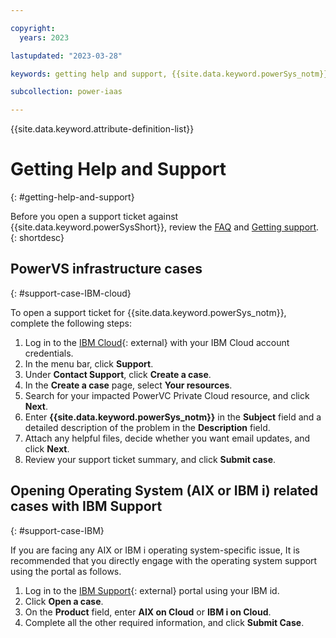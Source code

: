 ```yaml
---

copyright:
  years: 2023

lastupdated: "2023-03-28"

keywords: getting help and support, {{site.data.keyword.powerSys_notm}} as a service, private cloud, terminology, video, how-to, help and support, support ticket, faq, create new case

subcollection: power-iaas

---
```


{{site.data.keyword.attribute-definition-list}}

# Getting Help and Support
{: #getting-help-and-support}

Before you open a support ticket against {{site.data.keyword.powerSysShort}}, review the [FAQ](/docs/power-iaas?topic=power-iaas-faq) and [Getting support](/docs/get-support?topic=get-support-using-avatar&interface=ui).
{: shortdesc}

## PowerVS infrastructure cases
{: #support-case-IBM-cloud}

To open a support ticket for {{site.data.keyword.powerSys_notm}}, complete the following steps:

1. Log in to the [IBM Cloud](https://cloud.ibm.com/catalog){: external} with your IBM Cloud account credentials.
2. In the menu bar, click **Support**.
3. Under **Contact Support**, click **Create a case**.
4. In the **Create a case** page, select **Your resources**.
5. Search for your impacted PowerVC Private Cloud resource, and click **Next**.
6. Enter **{{site.data.keyword.powerSys_notm}}** in the **Subject** field and a detailed description of the problem in the **Description** field. <!--What should be used for private cloud?-->
7. Attach any helpful files, decide whether you want email updates, and click **Next**.
8. Review your support ticket summary, and click **Submit case**.

## Opening Operating System (AIX or IBM i) related cases with IBM Support
{: #support-case-IBM}

If you are facing any AIX or IBM i operating system-specific issue, It is recommended that you directly engage with the operating system support using the portal as follows.

1. Log in to the [IBM Support](https://www.ibm.com/mysupport/s/?language=en_US){: external} portal using your IBM id.
2. Click **Open a case**.
3. On the **Product** field, enter **AIX on Cloud** or **IBM i on Cloud**.
4. Complete all the other required information, and click **Submit Case**.
